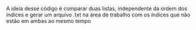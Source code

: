 A ideia desse código é comparar duas listas, independente da ordem dos índices e gerar um arquivo .txt na área de trabalho com os índices que não estão em ambas ao mesmo tempo
